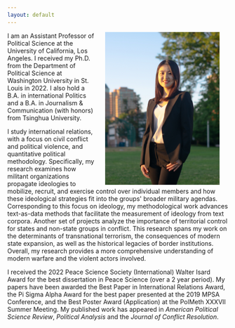```yaml
---
layout: default
---
```


<img align="right" src="files/portrait2.jpg" hspace="20"  width="261" height="348" >

<p>I am an Assistant Professor of Political Science at the University of California, Los Angeles. I received my Ph.D. from the Department of Political Science at Washington University in St. Louis in 2022. I also hold a B.A. in international Politics and a B.A. in Journalism & Communication (with honors) from Tsinghua University. 

<p>I study international relations, with a focus on civil conflict and political violence, and quantitative political methodology. Specifically, my research examines how militant organizations propagate ideologies to mobilize, recruit, and exercise control over individual members and how these ideological strategies fit into the groups' broader military agendas. Corresponding to this focus on ideology, my methodological work advances text-as-data methods that facilitate the measurement of ideology from text corpora. Another set of projects analyze the importance of territorial control for states and non-state groups in conflict. This research spans my work on the determinants of transnational terrorism, the consequences of modern state expansion, as well as the historical legacies of border institutions. Overall, my research provides a more comprehensive understanding of modern warfare and the violent actors involved.</p>

<p>I received the 2022 Peace Science Society (International) Walter Isard Award for the best dissertation in Peace Science (over a 2 year period). My papers have been awarded the Best Paper in International Relations Award, the Pi Sigma Alpha Award for the best paper presented at the 2019 MPSA Conference, and the Best Poster Award (Application) at the PolMeth XXXVII Summer Meeting. My published work has appeared in <i>American Political Science Review</i>, <i>Political Analysis</i> and the <i>Journal of Conflict Resolution</i>.</p>